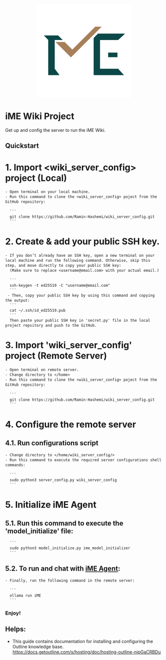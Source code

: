 <div align="center">
 <img alt="iME" height="300px" src="assets/ime_logo.png">
</div>

# iME Wiki Project

Get up and config the server to run the iME Wiki.

## Quickstart

# 1. Import <wiki_server_config> project (Local)
    - Open terminal on your local machine.
    - Run this command to clone the <wiki_server_config> poject from the GitHub repository:

      ```
      git clone https://github.com/Ramin-Hashemi/wiki_server_config.git
      ```

# 2. Create & add your public SSH key.
    - If you don’t already have an SSH key, open a new terminal on your local machine and run the following command. Otherwise, skip this step, and move directly to copy your public SSH key:
      (Make sure to replace <username@email.com> with your actual email.)

      ```
      ssh-keygen -t ed25519 -C "username@email.com"
      ```
     - Then, copy your public SSH key by using this command and copying the output:
      ```
      cat ~/.ssh/id_ed25519.pub
      ```
      Then paste your public SSH key in 'secret.py' file in the local project repsitory and push to the GitHub.

# 3. Import 'wiki_server_config' project (Remote Server)
    - Open terminal on remote server.
    - Change directory to </home>
    - Run this command to clone the <wiki_server_config> poject from the GitHub repository:

      ```
      git clone https://github.com/Ramin-Hashemi/wiki_server_config.git
      ```
# 4. Configure the remote server
  ## 4.1. Run configurations script
    - Change directory to </home/wiki_server_config/>
    - Run this command to execute the required server configurations shell commands:

      ```
      sudo python3 server_config.py wiki_server_config
      ```

# 5. Initialize iME Agent
  ## 5.1. Run this command to execute the 'model_initialize' file:
      ```
      sudo python3 model_initialize.py ime_model_initializer
      ```
  ## 5.2. To run and chat with [iME Agent](http://00.00.00.00/iME_Agent):
    - Finally, run the following command in the remote server:

      ```
      ollama run iME
      ```
### Enjoy!


## Helps:

- This guide contains documentation for installing and configuring the Outline knowledge base.
  https://docs.getoutline.com/s/hosting/doc/hosting-outline-nipGaCRBDu
